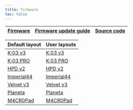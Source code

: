 ```yaml
---
title: Firmware
toc: false
---
```


| [Firmware][01] | [Firmware update guide][02]  | [Source code][03]  |
| -------------- | ---------------------------- | ------------------ |


| Default layout        | User layouts               |
| --------------------- | -------------------------- |
| [K:03 v3][04]         | [K:03 v3][11]              |
| [K:03 PRO][05]        | [K:03 PRO][12]             |
| [HPD v2][06]          | [HPD v2][13]               |
| [Imperial44][07]      | [Imperial44][14]           |
| [Velvet v3][08]       | [Velvet v3][15]            |
| [Planeta][09]         | [Planeta][16]              |
| [M4CR0Pad][10]        | [M4CR0Pad][17]             |


[01]: https://github.com/ergohaven/keymap_hub/
[02]: pages/docs
[03]: https://github.com/ergohaven/vial-qmk/tree/vial/keyboards/ergohaven

[04]: pages/layouts#k03
[05]: pages/layouts#k03-pro
[06]: pages/layouts#high-plains-drifter
[07]: pages/layouts#imperial44
[08]: pages/layouts#velvet-v3
[09]: pages/layouts#planeta
[10]: pages/layouts#macropad


[11]: https://github.com/ergohaven/keymap_hub/blob/main/user-layouts/k03
[12]: https://github.com/ergohaven/keymap_hub/tree/main/user-layouts/k03-pro
[13]: https://github.com/ergohaven/keymap_hub/tree/main/user-layouts/hpd
[14]: https://github.com/ergohaven/keymap_hub/tree/main/user-layouts/imperial44
[15]: https://github.com/ergohaven/keymap_hub/tree/main/user-layouts/velvet-v3
[16]: https://github.com/ergohaven/keymap_hub/tree/main/user-layouts/planeta
[17]: https://github.com/ergohaven/keymap_hub/tree/main/user-layouts/macropad
